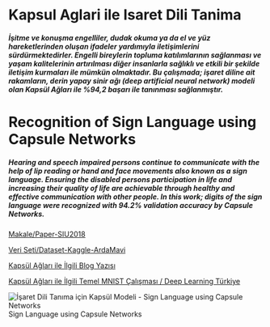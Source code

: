 # Kapsul Aglari ile Isaret Dili Tanima
##### İşitme ve konuşma engelliler, dudak okuma ya da el ve yüz hareketlerinden oluşan ifadeler yardımıyla iletişimlerini sürdürmektedirler. Engelli bireylerin topluma katılımlarının sağlanması ve yaşam kalitelerinin artırılması diğer insanlarla sağlıklı ve etkili bir şekilde iletişim kurmaları ile mümkün olmaktadır. Bu çalışmada; işaret diline ait rakamların, derin yapay sinir ağı (deep artificial neural network) modeli olan Kapsül Ağları ile **%94,2** başarı ile tanınması sağlanmıştır. 
# Recognition of Sign Language using Capsule Networks
##### Hearing and speech impaired persons continue to communicate with the help of lip reading or hand and face movements also known as a sign language. Ensuring the disabled persons participation in life and increasing their quality of life are achievable through healthy and effective communication with other people. In this work; digits of the sign language were recognized with **94.2%** validation accuracy by Capsule Networks.

[Makale/Paper-SIU2018](http://www.siu2018.org/)

[Veri Seti/Dataset-Kaggle-ArdaMavi](https://www.kaggle.com/ardamavi/sign-language-digits-dataset)

[Kapsül Ağları ile İlgili Blog Yazısı](https://medium.com/@ayyucekizrak)

[Kapsül Ağları ile İlgili Temel MNIST Çalışması / Deep Learning Türkiye](https://github.com/deeplearningturkiye/kapsul-agi-capsule-network)

![İşaret Dili Tanıma için Kapsül Modeli - Sign Language using Capsule Networks](https://github.com/ayyucekizrak.github.com/Kapsul-Aglari-ile-Isaret-Dili-Tanima/ModelImage.png)Sign Language using Capsule Networks

